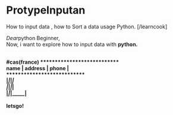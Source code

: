 # ProtypeInputan
How to input data , how to Sort a data usage Python. [/learncook]

<i>Dear</i>python Beginner,<br />
Now, i want to explore how to input data with <b>python<b>.<br />
<br />

#cas(france)
***************************<br />
 name | address | phone   |<br />
***************************<br />
|_____|_________|_________|<br />
|_____|_________|_________|<br />
|_____|_________|_________|<br />
<br />
letsgo!
<br />

